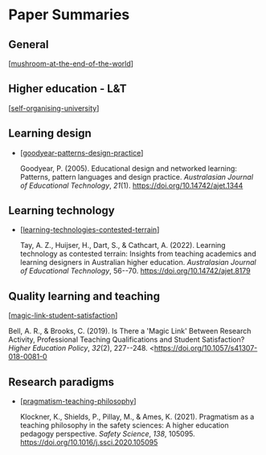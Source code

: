 # Paper Summaries

## General

[[mushroom-at-the-end-of-the-world]]

## Higher education - L&T

[[self-organising-university]]

## Learning design

- [[goodyear-patterns-design-practice]]

	Goodyear, P. (2005). Educational design and networked learning: Patterns, pattern languages and design practice. *Australasian Journal of Educational Technology*, *21*(1). <https://doi.org/10.14742/ajet.1344>

## Learning technology

- [[learning-technologies-contested-terrain]]

	Tay, A. Z., Huijser, H., Dart, S., & Cathcart, A. (2022). Learning technology as contested terrain: Insights from teaching academics and learning designers in Australian higher education. *Australasian Journal of Educational Technology*, 56--70. <https://doi.org/10.14742/ajet.8179>


## Quality learning and teaching

[[magic-link-student-satisfaction]]

Bell, A. R., & Brooks, C. (2019). Is There a 'Magic Link' Between Research Activity, Professional Teaching Qualifications and Student Satisfaction? *Higher Education Policy*, *32*(2), 227--248\. <https://doi.org/10.1057/s41307-018-0081-0

## Research paradigms

- [[pragmatism-teaching-philosophy]]

	Klockner, K., Shields, P., Pillay, M., & Ames, K. (2021). Pragmatism as a teaching philosophy in the safety sciences: A higher education pedagogy perspective. *Safety Science*, *138*, 105095. <https://doi.org/10.1016/j.ssci.2020.105095>

[//begin]: # "Autogenerated link references for markdown compatibility"
[mushroom-at-the-end-of-the-world]: <Paper Summaries/mushroom-at-the-end-of-the-world> "The Mushroom at the End of the World"
[self-organising-university]: <Paper Summaries/self-organising-university> "Self-organising university"
[goodyear-patterns-design-practice]: <Paper Summaries/goodyear-patterns-design-practice> "Patterns, pattern languages and design practice"
[learning-technologies-contested-terrain]: <Paper Summaries/learning-technologies-contested-terrain> "Learning technology as contested terrain: Insights from teaching academics and learning designers in Australian higher education"
[magic-link-student-satisfaction]: <Paper Summaries/magic-link-student-satisfaction> "Is there a 'magic link' between research activity...and student satisfaction"
[pragmatism-teaching-philosophy]: <Paper Summaries/pragmatism-teaching-philosophy> "pragmatism-teaching-philosophy"
[//end]: # "Autogenerated link references"